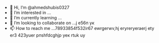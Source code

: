 - 👋 Hi, I’m @ahmedshubis0327
- 👀 I’m interested in ...
- 🌱 I’m currently learning ...
- 💞️ I’m looking to collaborate on ...j e56п ук
- 📫 How to reach me ...78933854f532ir67 ewrgerwv,hj eryreryeraerj ety er3
423yuer рпshfdcghjр уек rtuk uy
<!---jd yt
ahmedshubis0327/ahmedshubis0327 is a ✨ special ✨ repository because its `README.md` (this file) appears on your GitHub profile.
You can click the Preview link to take a look at your changes.
--->
